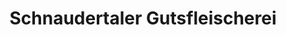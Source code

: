 ---
title: "Schnaudertaler Gutsfleischerei"
url: /schnaudertal/schnaudertaler-gutsfleischerei/
shop: Metzgerei
---